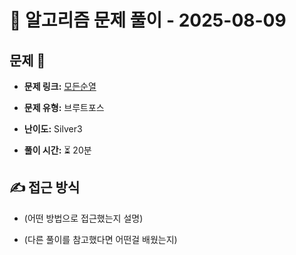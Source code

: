 # 📝 알고리즘 문제 풀이 - 2025-08-09

## 문제 📖

- **문제 링크:** [모든순열](https://www.acmicpc.net/problem/10974)

- **문제 유형:** 브루트포스

- **난이도:** Silver3

- **풀이 시간:** ⏳ 20분

## ✍ 접근 방식

- (어떤 방법으로 접근했는지 설명)

- (다른 풀이를 참고했다면 어떤걸 배웠는지)

